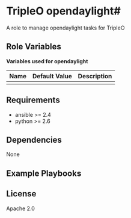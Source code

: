 # TripleO opendaylight#

A role to manage opendaylight tasks for TripleO

## Role Variables ##

**Variables used for opendaylight**

| Name              | Default Value       | Description          |
|-------------------|---------------------|----------------------|
| | | |


## Requirements ##

 - ansible >= 2.4
 - python >= 2.6

## Dependencies ##

None

## Example Playbooks ##



## License ##

Apache 2.0
